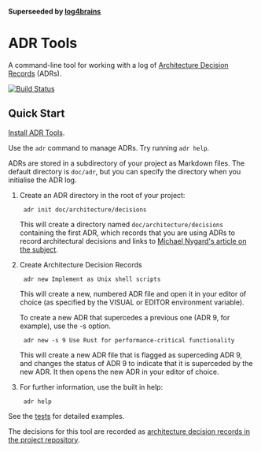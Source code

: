 **Superseeded by [log4brains](https://github.com/thomvaill/log4brains)**

ADR Tools
=========

A command-line tool for working with a log of [Architecture Decision Records][ADRs] (ADRs).

[![Build Status](https://travis-ci.org/npryce/adr-tools.svg?branch=master)](https://travis-ci.org/npryce/adr-tools)

Quick Start
-----------

[Install ADR Tools](INSTALL.md).

Use the `adr` command to manage ADRs.  Try running `adr help`.

ADRs are stored in a subdirectory of your project as Markdown files. 
The default directory is `doc/adr`, but you can specify the directory
when you initialise the ADR log.

1. Create an ADR directory in the root of your project:

        adr init doc/architecture/decisions

    This will create a directory named `doc/architecture/decisions` 
    containing the first ADR, which records that you are using ADRs
    to record architectural decisions and links to 
    [Michael Nygard's article on the subject][ADRs].

2. Create Architecture Decision Records

        adr new Implement as Unix shell scripts

    This will create a new, numbered ADR file and open it in your
    editor of choice (as specified by the VISUAL or EDITOR environment
    variable).

    To create a new ADR that supercedes a previous one (ADR 9, for example),
    use the -s option.

        adr new -s 9 Use Rust for performance-critical functionality

    This will create a new ADR file that is flagged as superceding
    ADR 9, and changes the status of ADR 9 to indicate that it is
    superceded by the new ADR.  It then opens the new ADR in your
    editor of choice.
    
3. For further information, use the built in help:

        adr help


See the [tests](tests/) for detailed examples.

The decisions for this tool are recorded as [architecture decision records in the project repository](doc/adr/). 

[ADRs]: http://thinkrelevance.com/blog/2011/11/15/documenting-architecture-decisions
